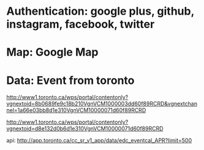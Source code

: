 # Authentication: google plus, github, instagram, facebook, twitter
# Map: Google Map
# Data: Event from toronto
http://www1.toronto.ca/wps/portal/contentonly?vgnextoid=8b0689fe9c18b210VgnVCM1000003dd60f89RCRD&vgnextchannel=1a66e03bb8d1e310VgnVCM10000071d60f89RCRD

http://www1.toronto.ca/wps/portal/contentonly?vgnextoid=d8e132d0b6d1e310VgnVCM10000071d60f89RCRD

api:
http://app.toronto.ca/cc_sr_v1_app/data/edc_eventcal_APR?limit=500